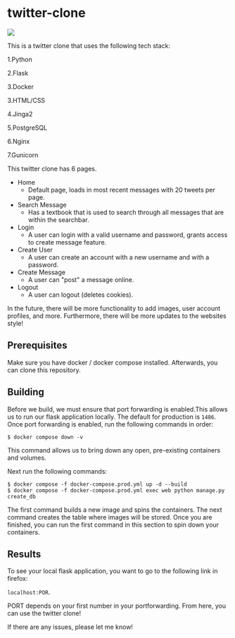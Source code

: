 # twitter-clone
[![](https://github.com/ShadabS05/final_project/workflows/tests/badge.svg)](https://github.com/ShadabS05/final_project/actions?query=workflow%3Atests)


This is a twitter clone that uses the following tech stack:

1.Python

2.Flask

3.Docker

3.HTML/CSS

4.Jinga2

5.PostgreSQL

6.Nginx

7.Gunicorn

This twitter clone has 6 pages.

- Home
    - Default page, loads in most recent messages with 20 tweets per page.
- Search Message
    - Has a textbook that is used to search through all messages that are within the searchbar.
- Login
    - A user can login with a valid username and password, grants access to create message feature.
- Create User
    - A user can create an account with a new username and with a password.
- Create Message
    - A user can "post" a message online.
- Logout
    - A user can logout (deletes cookies).

In the future, there will be more functionality to add images, user account profiles, and more. Furthermore, there will be more updates to the websites style!

## Prerequisites

Make sure you have docker / docker compose installed. Afterwards, you can clone this repository.

## Building

Before we build, we must ensure that port forwarding is enabled.This allows us to run our flask application locally. The default for production is `1486`. Once port forwarding is enabled, run the following commands in order:

```
$ docker compose down -v
```

This command allows us to bring down any open, pre-existing containers and volumes.

Next run the following commands:

```
$ docker compose -f docker-compose.prod.yml up -d --build
$ docker compose -f docker-compose.prod.yml exec web python manage.py create_db
```

The first command builds a new image and spins the containers. The next command creates the table where images will be stored. Once you are finished, you can run the first command in this section to spin down your containers.

## Results

To see your local flask application, you want to go to the following link in firefox:

`localhost:POR`.

PORT depends on your first number in your portforwarding. From here, you can use the twitter clone!


 If there are any issues, please let me know!
